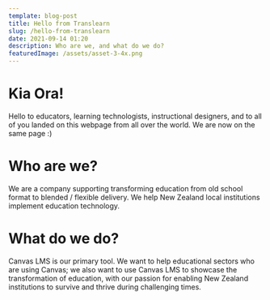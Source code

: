 ```yaml
---
template: blog-post
title: Hello from Translearn
slug: /hello-from-translearn
date: 2021-09-14 01:20
description: Who are we, and what do we do?
featuredImage: /assets/asset-3-4x.png
---
```

# **Kia Ora!**

Hello to educators, learning technologists, instructional designers, and to all of you landed on this webpage from all over the world. We are now on the same page :)

# **Who are we?** 

We are a company supporting transforming education from old school format to blended / flexible delivery. We help New Zealand local institutions implement education technology. 

# **What do we do?**

Canvas LMS is our primary tool. We want to help educational sectors who are using Canvas; we also want to use Canvas LMS to showcase the transformation of education, with our passion for enabling New Zealand institutions to survive and thrive during challenging times.